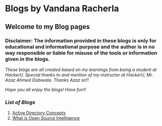 # **Blogs by Vandana Racherla**
## **Welcome to my Blog pages**

### Disclaimer: The information provided in these blogs is only for educational and informational purpose and the author is in no way responsible or liable for misuse of the tools or information given in the blogs.



*These blogs are all created based on my learnings from being a student at HackerU. Special thanks to and mention of my instructor at HackerU, Mr. Azaz Ahmed Dobiwala. Thanks Azaz sir!!*


*Hope you all enjoy the blogs!*
*Have fun!!*

### *List of Blogs*

1. [Active Directory Concepts](https://vandanarach.github.io/Blogs/Active_Directory_Concepts)
2. [What is Open Source Intelligence](https://vandanarach.github.io/Blogs/OSINT)



